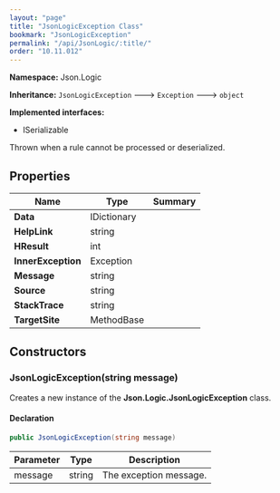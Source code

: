 ```yaml
---
layout: "page"
title: "JsonLogicException Class"
bookmark: "JsonLogicException"
permalink: "/api/JsonLogic/:title/"
order: "10.11.012"
---
```

**Namespace:** Json.Logic

**Inheritance:**
`JsonLogicException`
 🡒 
`Exception`
 🡒 
`object`

**Implemented interfaces:**

- ISerializable

Thrown when a rule cannot be processed or deserialized.

## Properties

| Name | Type | Summary |
|---|---|---|
| **Data** | IDictionary |  |
| **HelpLink** | string |  |
| **HResult** | int |  |
| **InnerException** | Exception |  |
| **Message** | string |  |
| **Source** | string |  |
| **StackTrace** | string |  |
| **TargetSite** | MethodBase |  |

## Constructors

### JsonLogicException(string message)

Creates a new instance of the **Json.Logic.JsonLogicException** class.

#### Declaration

```c#
public JsonLogicException(string message)
```

| Parameter | Type | Description |
|---|---|---|
| message | string | The exception message. |


